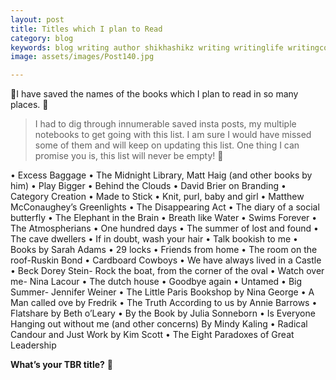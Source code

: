 ```yaml
---
layout: post
title: Titles which I plan to Read
category: blog
keywords: blog writing author shikhashikz writing writinglife writingcommunity dailyblogpost books
image: assets/images/Post140.jpg

---
```

💖I have saved the names of the books which I plan to read in so many places. 💖

>I had to dig through innumerable saved insta posts, my multiple notebooks to get going with this list. I am sure I would have missed some of them and will keep on updating this list. One thing I can promise you is, this list will never be empty! 📖
>

•	Excess Baggage
•	The Midnight Library, Matt Haig (and other books by him)
•	Play Bigger
•	Behind the Clouds
•	David Brier on Branding
•	Category Creation
•	Made to Stick
•	Knit, purl, baby and girl
•	Matthew McConaughey’s Greenlights
•	The Disappearing Act
•	The diary of a social butterfly
•	The Elephant in the Brain
•	Breath like Water
•	Swims Forever
•	The Atmospherians
•	One hundred days
•	The summer of lost and found
•	The cave dwellers
•	If in doubt, wash your hair
•	Talk bookish to me
•	Books by Sarah Adams
•	29 locks
•	Friends from home
•	The room on the roof-Ruskin Bond
•	Cardboard Cowboys
•	We have always lived in a Castle
•	Beck Dorey Stein- Rock the boat, from the corner of the oval
•	Watch over me- Nina Lacour
•	The dutch house
•	Goodbye again
•	Untamed
•	Big Summer- Jennifer Weiner
•	The Little Paris Bookshop by Nina George
•	A Man called ove by Fredrik
•	The Truth According to us by Annie Barrows
•	Flatshare by Beth o’Leary
•	By the Book by Julia Sonneborn
•	Is Everyone Hanging out without me (and other concerns) By Mindy Kaling
•	Radical Candour and Just Work by Kim Scott
•	The Eight Paradoxes of Great Leadership

**What’s your TBR title?** 🥰
